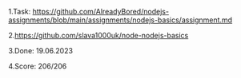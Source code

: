 1.Task: 
https://github.com/AlreadyBored/nodejs-assignments/blob/main/assignments/nodejs-basics/assignment.md

2.https://github.com/slava1000uk/node-nodejs-basics

3.Done: 19.06.2023

4.Score: 206/206
